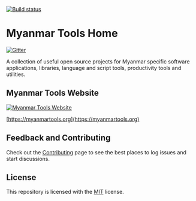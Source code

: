 [![Build status](https://ci.appveyor.com/api/projects/status/369t8u1drtsbvbyg?svg=true)](https://ci.appveyor.com/project/admindagonmetriccom/myanmartools)

# Myanmar Tools Home

[![Gitter](https://badges.gitter.im/myanmartools/community.svg)](https://gitter.im/myanmartools/community?utm_source=badge&utm_medium=badge&utm_campaign=pr-badge)

A collection of useful open source projects for Myanmar specific software applications, libraries, language and script tools, productivity tools and utilities.

## Myanmar Tools Website

[![Myanmar Tools Website](https://myanmartools.org/assets/images/appicons/v1/ios/ios-appicon-180x180.png)](https://myanmartools.org)

[https://myanmartools.org](https://myanmartools.org)

## Feedback and Contributing

Check out the [Contributing](CONTRIBUTING.md) page to see the best places to log issues and start discussions.

## License

This repository is licensed with the [MIT](LICENSE) license.